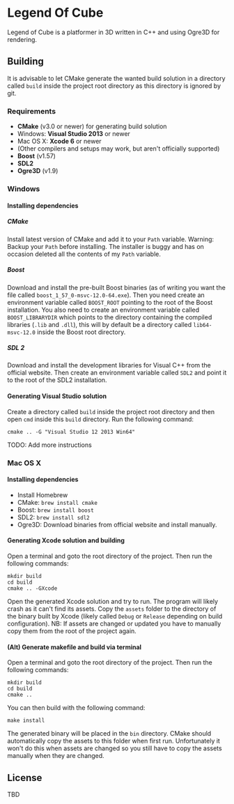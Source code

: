 # Legend Of Cube
Legend of Cube is a platformer in 3D written in C++ and using Ogre3D for rendering.

## Building
It is advisable to let CMake generate the wanted build solution in a directory called `build` inside the project root directory as this directory is ignored by git.

### Requirements
- __CMake__ (v3.0 or newer) for generating build solution
- Windows: __Visual Studio 2013__ or newer
- Mac OS X: __Xcode 6__ or newer
- (Other compilers and setups may work, but aren't officially supported)
- __Boost__ (v1.57)
- __SDL2__
- __Ogre3D__ (v1.9)

### Windows
#### Installing dependencies
##### CMake
Install latest version of CMake and add it to your `Path` variable. Warning: Backup your `Path` before installing. The installer is buggy and has on occasion deleted all the contents of my `Path` variable.
##### Boost
Download and install the pre-built Boost binaries (as of writing you want the file called `boost_1_57_0-msvc-12.0-64.exe`). Then you need create an environment variable called `BOOST_ROOT` pointing to the root of the Boost installation. You also need to create an environment variable called `BOOST_LIBRARYDIR` which points to the directory containing the compiled libraries (`.lib` and `.dll`), this will by default be a directory called `lib64-msvc-12.0` inside the Boost root directory.
##### SDL 2
Download and install the development libraries for Visual C++ from the official website. Then create an environment variable called `SDL2` and point it to the root of the SDL2 installation.

#### Generating Visual Studio solution
Create a directory called `build` inside the project root directory and then open `cmd` inside this `build` directory. Run the following command:

	cmake .. -G "Visual Studio 12 2013 Win64"

TODO: Add more instructions

### Mac OS X
#### Installing dependencies
- Install Homebrew
- CMake: `brew install cmake`
- Boost: `brew install boost`
- SDL2: `brew install sdl2`
- Ogre3D: Download binaries from official website and install manually.

#### Generating Xcode solution and building
Open a terminal and goto the root directory of the project. Then run the following commands:

	mkdir build
	cd build
	cmake .. -GXcode

Open the generated Xcode solution and try to run. The program will likely crash as it can't find its assets. Copy the `assets` folder to the directory of the binary built by Xcode (likely called `Debug` or `Release` depending on build configuration). NB: If assets are changed or updated you have to manually copy them from the root of the project again.

#### (Alt) Generate makefile and build via terminal
Open a terminal and goto the root directory of the project. Then run the following commands:

	mkdir build
	cd build
	cmake ..

You can then build with the following command:

	make install

The generated binary will be placed in the `bin` directory. CMake should automatically copy the assets to this folder when first run. Unfortunately it won't do this when assets are changed so you still have to copy the assets manually when they are changed.

## License
TBD
